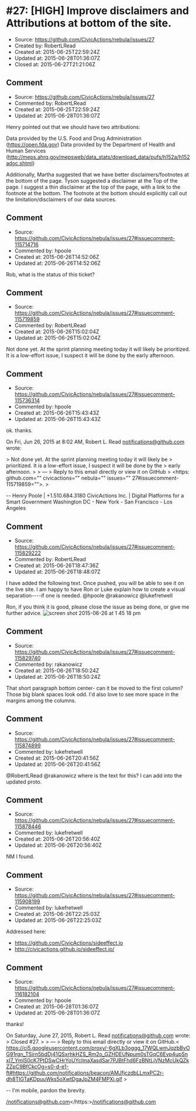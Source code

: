 # #27: [HIGH] Improve disclaimers and Attributions at bottom of the site.

* Source: https://github.com/CivicActions/nebula/issues/27
* Created by: RobertLRead
* Created at: 2015-06-25T22:59:24Z
* Updated at: 2015-06-28T01:36:07Z
* Closed at: 2015-06-27T21:21:06Z


## Comment

* Source: https://github.com/CivicActions/nebula/issues/27
* Commented by: RobertLRead
* Created at: 2015-06-25T22:59:24Z
* Updated at: 2015-06-28T01:36:07Z

Henry pointed out that we should have two attributions:

Data provided by the U.S. Food and Drug Administration (https://open.fda.gov)
Data provided by the Department of Health and Human Services (http://meps.ahrq.gov/mepsweb/data_stats/download_data/pufs/h152a/h152adoc.shtml)

Additionally, Martha suggested that we have better disclaimers/footnotes at the bottom of the page.  Tyson suggested a disclaimer at the Top of the page.  I suggest a thin disclaimer at the top of the page, with a link to the footnote at the bottom. The footnote at the bottom should explicitly call out the limitation/disclaimers of our data sources.


## Comment

* Source: https://github.com/CivicActions/nebula/issues/27#issuecomment-115714716
* Commented by: hpoole
* Created at: 2015-06-26T14:52:06Z
* Updated at: 2015-06-26T14:52:06Z

Rob, what is the status of this ticket?



## Comment

* Source: https://github.com/CivicActions/nebula/issues/27#issuecomment-115719859
* Commented by: RobertLRead
* Created at: 2015-06-26T15:02:04Z
* Updated at: 2015-06-26T15:02:04Z

Not done yet. At the sprint planning meeting today it will likely be prioritized. It is a low-effort issue, I suspect it will be done by the early afternoon.


## Comment

* Source: https://github.com/CivicActions/nebula/issues/27#issuecomment-115736314
* Commented by: hpoole
* Created at: 2015-06-26T15:43:43Z
* Updated at: 2015-06-26T15:43:43Z

ok. thanks.

On Fri, Jun 26, 2015 at 8:02 AM, Robert L. Read <notifications@github.com>
wrote:

&gt; Not done yet. At the sprint planning meeting today it will likely be
&gt; prioritized. It is a low-effort issue, I suspect it will be done by the
&gt; early afternoon.
&gt;
&gt; &#x2014;
&gt; Reply to this email directly or view it on GitHub
&gt; <https: github.com="" civicactions="" nebula="" issues="" 27#issuecomment-115719859="">.
&gt;



-- 
Henry Poole |  +1.510.684.3180
CivicActions Inc. | Digital Platforms for a Smart Government
Washington DC - New York - San Francisco - Los Angeles



## Comment

* Source: https://github.com/CivicActions/nebula/issues/27#issuecomment-115829222
* Commented by: RobertLRead
* Created at: 2015-06-26T18:47:36Z
* Updated at: 2015-06-26T18:48:07Z

I have added the following text.  Once pushed, you will be able to see it on the live site.  I am happy to have Ron or Luke explain how to create a visual separation----if one is needed.  @hpoole @rakanowicz @lukefretwell 

Ron, if you think it is good, please close the issue as being done, or give me further advice.
![screen shot 2015-06-26 at 1 45 18 pm](https://cloud.githubusercontent.com/assets/5296671/8384906/f57fff56-1c09-11e5-9ddd-f70391d5171a.png)



## Comment

* Source: https://github.com/CivicActions/nebula/issues/27#issuecomment-115829740
* Commented by: rakanowicz
* Created at: 2015-06-26T18:50:24Z
* Updated at: 2015-06-26T18:50:24Z

That short paragraph bottom center- can it be moved to the first column? Those big blank spaces look odd. I&apos;d also love to see more space in the margins among the columns. 


## Comment

* Source: https://github.com/CivicActions/nebula/issues/27#issuecomment-115874899
* Commented by: lukefretwell
* Created at: 2015-06-26T20:41:56Z
* Updated at: 2015-06-26T20:41:56Z

@RobertLRead @rakanowicz where is the text for this? I can add into the updated proto.


## Comment

* Source: https://github.com/CivicActions/nebula/issues/27#issuecomment-115878446
* Commented by: lukefretwell
* Created at: 2015-06-26T20:56:40Z
* Updated at: 2015-06-26T20:56:40Z

NM I found.


## Comment

* Source: https://github.com/CivicActions/nebula/issues/27#issuecomment-115908199
* Commented by: lukefretwell
* Created at: 2015-06-26T22:25:03Z
* Updated at: 2015-06-26T22:25:03Z

Addressed here: 

* https://github.com/CivicActions/sideeffect.io
* http://civicactions.github.io/sideeffect.io/


## Comment

* Source: https://github.com/CivicActions/nebula/issues/27#issuecomment-116182104
* Commented by: hpoole
* Created at: 2015-06-28T01:36:07Z
* Updated at: 2015-06-28T01:36:07Z

thanks!

On Saturday, June 27, 2015, Robert L. Read <notifications@github.com> wrote:
&gt; Closed #27.
&gt;
&gt; &#x2014;
&gt; Reply to this email directly or view it on GitHub.&lt;
https://ci5.googleusercontent.com/proxy/-6gXLb3oggg_17WQLwmJqzbBvOG91rgn_TSirn5bdDj41QSxrhkHZS_Rm2o_GZHDEUNpum0sTGqC6Evp4upSnxI7_YmIS0cK7PtDSwCHrYoUYcImaXasdSar7PJBtFhd6FzBNtLjVNzMcUkQZkZZpC9BfCkcOg=s0-d-e1-ft#https://github.com/notifications/beacon/AMJfjczdbLLmxPC2r-dh8TIGTaKDpuuWks5oXwtDgaJpZM4FMPXi.gif
&gt;

-- 
I&apos;m mobile, pardon the brevity.



</notifications@github.com></https:></notifications@github.com>